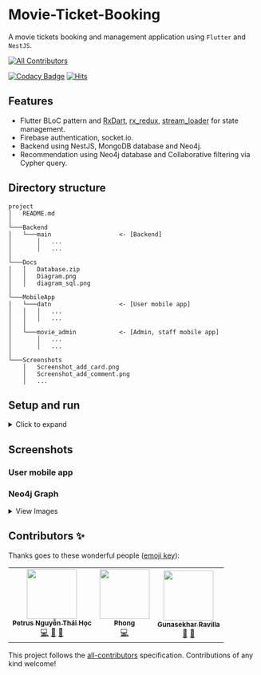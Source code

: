 # Movie-Ticket-Booking

A movie tickets booking and management application using `Flutter` and `NestJS`.

<!-- ALL-CONTRIBUTORS-BADGE:START - Do not remove or modify this section -->
[![All Contributors](https://img.shields.io/badge/all_contributors-3-orange.svg?style=flat-square)](#contributors-)
<!-- ALL-CONTRIBUTORS-BADGE:END -->

[![Codacy Badge](https://api.codacy.com/project/badge/Grade/b231badd3e184bf1b1cac6df7e21a374)](https://app.codacy.com/gh/hoc081098/Movie-Ticket-Booking?utm_source=github.com&utm_medium=referral&utm_content=hoc081098/Movie-Ticket-Booking&utm_campaign=Badge_Grade_Settings)
[![Hits](https://hits.seeyoufarm.com/api/count/incr/badge.svg?url=https%3A%2F%2Fgithub.com%2Fhoc081098%2FMovie-Ticket-Booking&count_bg=%23A16CF7&title_bg=%23555555&icon=&icon_color=%23E7E7E7&title=hits&edge_flat=true)](https://hits.seeyoufarm.com)

## Features

-   Flutter BLoC pattern and [RxDart](https://pub.dev/packages/rxdart), [rx_redux](https://pub.dev/packages/rx_redux), [stream_loader](https://pub.dev/packages/stream_loader) for state management.
-   Firebase authentication, socket.io.
-   Backend using NestJS, MongoDB database and Neo4j.
-   Recommendation using Neo4j database and Collaborative filtering via Cypher query.

## Directory structure
```
project
│   README.md
│
└───Backend
│   └───main                   <- [Backend]
│       │   ...
│       │   ...
│   
└───Docs
│   │   Database.zip
│   │   Diagram.png
│   │   diagram_sql.png
│
└───MobileApp
│   └───datn                   <- [User mobile app]
│   │   │   ...
│   │   │   ...
│   │
│   └───movie_admin            <- [Admin, staff mobile app]
│       │   ...
│       │   ...
│
└───Screenshots
    │   Screenshot_add_card.png
    │   Screenshot_add_comment.png
    │   ...
```

## Setup and run

<details>
    <summary>Click to expand</summary>
    <br>

-   Download APK
    -   [User APK](https://github.com/hoc081098/DATN/blob/master/MobileApp/datn/build/app/outputs/flutter-apk/app-release.apk)
    -   [Admin APK](https://github.com/hoc081098/DATN/blob/master/MobileApp/movie_admin/build/app/outputs/flutter-apk/app-release.apk)
    
-   Setup and run
    -   Backend (**You can use my url: https://datn-081098.herokuapp.com/**)
        -	Install [Node.js](https://nodejs.org/en/download/), [NestJS](https://docs.nestjs.com/)
        -	Install [MongoDB](https://docs.mongodb.com/manual/installation/), [Neo4j](https://neo4j.com/docs/operations-manual/current/installation/windows/)
        -	Create [Stripe secret API key](https://stripe.com/docs/keys), Create [MovieDb api key](https://www.themoviedb.org/settings/api)
        -   Create MongoDB database, (eg. `movieDb`), and create Neo4j database.
        -   Start MongoDB and Neo4j.
        -   Create .env file `./Backend/main/.env` has following structure:
            ```bash
            MONGODB_URL=mongodb://localhost:27017/movieDb
            MOVIE_DB_API_KEY=movie_db_api_key
            STRIPE_SECRET_API=stripe_secret_api_key
            EMAIL=your_email@gmail.com
            EMAIL_PASSWORD=your_email_passwrod
            NEO4J_URL=bolt://localhost:7687
            NEO4J_USER=neo4j
            NEO4J_PASSWORD=password
            ```
        -   Installation dependencies
            ```bash
            $ npm install
            ```
            
        -   Running the Backend app
            ```bash
            # development
            $ npm run start
            
            # watch mode
            $ npm run start:dev
            
            # production mode
            $ npm run start:prod
            ```
        -   Seed data (Put headers in your request `Authorization: Bearer {{token}}`, token can be get from Mobile App after successfully login).
            -   Movies: `POST http://localhost:3000/movies/seed`.
            -   Theatres: `POST http://localhost:3000/theatres/seed`.
            -   Seats: `POST http://localhost:3000/seats/seed`, body: `{"id": theatreId}`.
            -   Show times: `POST http://localhost:3000/show-times/seed`.
            -   Tickets: `POST http://localhost:3000/seats/seed-tickets`.
            -   Transfer data from MongoDB to Neo4j: `POST http://localhost:3000/neo4j/transfer`.
            -   Comments _(optional)_: `POST http://localhost:3000/comments/seed`.
            -   Promotions _(optional)_: `POST http://localhost:3000/promotions/seed`.
            
    -   Flutter
        -   Install [Flutter](https://flutter.dev/docs/get-started/install).
        -   Using **`dev`** channel:
            ```bash
            flutter channel dev
            flutter upgrade
            ```
        -   Install all the packages by: 
            ```bash
            flutter packages get
            ```
        -   Create .env file `./MobileApp/datn/.prod.env` and `./MobileApp/movie_admin/.env` has following structure:
            ```bash
            BASE_URL=datn-081098.herokuapp.com
            WS_URL=https://datn-081098.herokuapp.com/
            WS_PATH=/socket
            PLACES_API_KEY=your_places_api_key
            ```
        -   Run app on real devices or emulator by:
            ```bash
            flutter run
            ```
            
</details>

## Screenshots

### User mobile app


### Neo4j Graph

<details>
    <summary>View Images</summary>
    <br>

<p align="center">
    <img src="https://github.com/hoc081098/Movie-Ticket-Booking/blob/master/Screenshots/collaborative.png?raw=true" />
    <br>
    <em>Collaborative filtering</em>
</p>

<p align="center">
    <img src="https://github.com/hoc081098/Movie-Ticket-Booking/blob/master/Screenshots/graph-jaccard.png?raw=true" />
    <br>
    <em>Jaccard index (Jaccard similarity coefficient)</em>
</p>


<p align="center">
    <img src="https://github.com/hoc081098/Movie-Ticket-Booking/blob/master/Screenshots/content-based-graph.png?raw=true" />
    <br>
    <em>Weighted content</em>
</p>

</details>

## Contributors ✨

Thanks goes to these wonderful people ([emoji key](https://allcontributors.org/docs/en/emoji-key)):

<!-- ALL-CONTRIBUTORS-LIST:START - Do not remove or modify this section -->
<!-- prettier-ignore-start -->
<!-- markdownlint-disable -->
<table>
  <tr>
    <td align="center"><a href="https://www.linkedin.com/in/hoc081098/"><img src="https://avatars.githubusercontent.com/u/36917223?v=4?s=100" width="100px;" alt=""/><br /><sub><b>Petrus Nguyễn Thái Học</b></sub></a><br /><a href="https://github.com/hoc081098/Movie-Ticket-Booking/commits?author=hoc081098" title="Code">💻</a> <a href="https://github.com/hoc081098/Movie-Ticket-Booking/commits?author=hoc081098" title="Documentation">📖</a> <a href="#maintenance-hoc081098" title="Maintenance">🚧</a></td>
    <td align="center"><a href="https://github.com/phong016688"><img src="https://avatars.githubusercontent.com/u/37899092?v=4?s=100" width="100px;" alt=""/><br /><sub><b>Phong</b></sub></a><br /><a href="https://github.com/hoc081098/Movie-Ticket-Booking/commits?author=phong016688" title="Code">💻</a></td>
    <td align="center"><a href="https://github.com/gunasekharravilla"><img src="https://avatars.githubusercontent.com/u/53616269?v=4?s=100" width="100px;" alt=""/><br /><sub><b>Gunasekhar Ravilla</b></sub></a><br /><a href="https://github.com/hoc081098/Movie-Ticket-Booking/issues?q=author%3Agunasekharravilla" title="Bug reports">🐛</a> <a href="#ideas-gunasekharravilla" title="Ideas, Planning, & Feedback">🤔</a></td>
  </tr>
</table>

<!-- markdownlint-restore -->
<!-- prettier-ignore-end -->

<!-- ALL-CONTRIBUTORS-LIST:END -->

This project follows the [all-contributors](https://github.com/all-contributors/all-contributors) specification. Contributions of any kind welcome!
